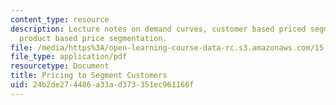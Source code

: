 ```yaml
---
content_type: resource
description: Lecture notes on demand curves, customer based priced segmentation, and
  product based price segmentation.
file: /media/https%3A/open-learning-course-data-rc.s3.amazonaws.com/15-818-pricing-spring-2010/24b2de274486a33ad373351ec961166f_MIT15_818S10_lec05.pdf
file_type: application/pdf
resourcetype: Document
title: Pricing to Segment Customers
uid: 24b2de27-4486-a33a-d373-351ec961166f
---
```

